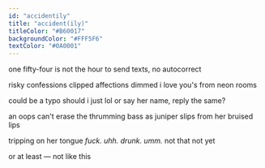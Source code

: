 ```yaml
---
id: "accidentily"
title: "accident(ily)"
titleColor: "#B60017"
backgroundColor: "#FFF5F6"
textColor: "#0A0001"
---
```


one fifty-four
is not the hour
to send texts,
no autocorrect

risky confessions
clipped affections
dimmed i love you's
from neon rooms

could be a typo
should i just lol
or say her name,
reply the same?
            
an oops can't erase
the thrumming bass
as juniper slips
from her bruised lips

tripping on her tongue
<em>fuck. uhh. drunk. umm.</em>
not that
not yet

or at least —
not like this 